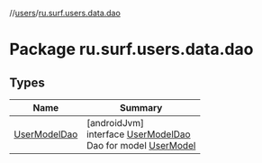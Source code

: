 //[users](../../index.md)/[ru.surf.users.data.dao](index.md)

# Package ru.surf.users.data.dao

## Types

| Name | Summary |
|---|---|
| [UserModelDao](-user-model-dao/index.md) | [androidJvm]<br>interface [UserModelDao](-user-model-dao/index.md)<br>Dao for model [UserModel](../ru.surf.users.data.models/-user-model/index.md) |
